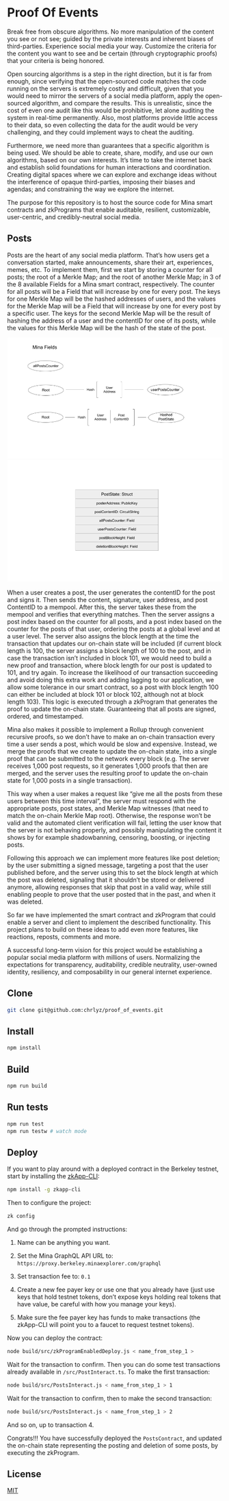 # Proof Of Events

Break free from obscure algorithms. No more manipulation of the content you see or not see; guided by the private interests and inherent biases of third-parties. Experience social media your way. Customize the criteria for the content you want to see and be certain (through cryptographic proofs) that your criteria is being honored.

Open sourcing algorithms is a step in the right direction, but  it is far from enough, since verifying that the open-sourced code matches the code running on the servers is extremely costly and difficult, given that you would need to mirror the servers of a social media platform, apply the open-sourced algorithm, and compare the results. This is unrealistic, since the cost of even one audit like this would be prohibitive, let alone auditing the system in real-time permanently. Also, most platforms provide little access to their data, so even collecting the data for the audit would be very challenging, and they could implement ways to cheat the auditing.

Furthermore, we need more than guarantees that a specific algorithm is being used. We should be able to create, share, modify, and use our own algorithms, based on our own interests. It’s time to take the internet back and establish solid foundations for human interactions and coordination. Creating digital spaces where we can explore and exchange ideas without the interference of opaque third-parties, imposing their biases and agendas; and constraining the way we explore the internet.

The purpose for this repository is to host the source code for Mina smart contracts and zkPrograms that enable auditable, resilient, customizable, user-centric, and credibly-neutral social media.

## Posts

Posts are the heart of any social media platform. That’s how users get a conversation started, make announcements, share their art, experiences, memes, etc. To implement them, first we start by storing a counter for all posts; the root of a Merkle Map; and the root of another Merkle Map; in 3 of the 8 available Fields for a Mina smart contract, respectively. The counter for all posts will be a Field that will increase by one for every post. The keys for one Merkle Map will be the hashed addresses of users, and the values for the Merkle Map will be a Field that will increase by one for every post by a specific user. The keys for the second Merkle Map will be the result of hashing the address of a user and the contentID for one of its posts, while the values for this Merkle Map will be the hash of the state of the post.

<img src="https://github.com/chrlyz/proof_of_events/blob/main/img/posts_diagram1.png?raw=true&sanitize=true">
<img src="https://github.com/chrlyz/proof_of_events/blob/main/img/posts_diagram2.png?raw=true&sanitize=true">

When a user creates a post, the user generates the contentID for the post and signs it. Then sends the content, signature, user address, and post ContentID to a mempool. After this, the server takes these from the mempool and verifies that everything matches. Then the server assigns a post index based on the counter for all posts, and a post index based on the counter for the posts of that user, ordering the posts at a global level and at a user level. The server also assigns the block length at the time the transaction that updates our on-chain state will be included (if current block length is 100, the server assigns a block length of 100 to the post, and in case the transaction isn’t included in block 101, we would need to build a new proof and transaction, where block length for our post is updated to 101, and try again. To increase the likelihood of our transaction succeeding and avoid doing this extra work and adding lagging to our application, we allow some tolerance in our smart contract, so a post with block length 100 can either be included at block 101 or block 102, although not at block length 103). This logic is executed through a zkProgram that generates the proof to update the on-chain state. Guaranteeing that all posts are signed, ordered, and timestamped.

Mina also makes it possible to implement a Rollup through convenient recursive proofs, so we don’t have to make an on-chain transaction every time a user sends a post, which would be slow and expensive. Instead, we merge the proofs that we create to update the on-chain state, into a single proof that can be submitted to the network every block (e.g. The server receives 1,000 post requests, so it generates 1,000 proofs that then are merged, and the server uses the resulting proof to update the on-chain state for 1,000 posts in a single transaction).

This way when a user makes a request like “give me all the posts from these users between this time interval”, the server must respond with the appropriate posts, post states, and Merkle Map witnesses (that need to match the on-chain Merkle Map root). Otherwise, the response won’t be valid and the automated client verification will fail, letting the user know that the server is not behaving properly, and possibly manipulating the content it shows by for example shadowbanning, censoring, boosting, or injecting posts.

Following this approach we can implement more features like post deletion; by the user submitting a signed message, targeting a post that the user published before, and the server using this to set the block length at which the post was deleted, signaling that it shouldn’t be stored or delivered anymore, allowing responses that skip that post in a valid way, while still enabling people to prove that the user posted that in the past, and when it was deleted.

So far we have implemented the smart contract and zkProgram that could enable a server and client to implement the described functionality. This project plans to build on these ideas to add even more features, like reactions, reposts, comments and more.

A successful long-term vision for this project would be establishing a popular social media platform with millions of users. Normalizing the expectations for transparency, auditability, credible neutrality, user-owned identity, resiliency, and composability in our general internet experience.



## Clone

```sh
git clone git@github.com:chrlyz/proof_of_events.git
```

## Install

```sh
npm install
```

## Build

```sh
npm run build
```

## Run tests

```sh
npm run test
npm run testw # watch mode
```

## Deploy

If you want to play around with a deployed contract in the Berkeley testnet, start by installing the [zkApp-CLI](https://github.com/o1-labs/zkapp-cli):

```sh
npm install -g zkapp-cli
```

Then to configure the project:

```sh
zk config
```

And go through the prompted instructions:

1. Name can be anything you want.

2. Set the Mina GraphQL API URL to: `https://proxy.berkeley.minaexplorer.com/graphql`

3. Set transaction fee to: `0.1`

4. Create a new fee payer key or use one that you already have (just use keys that hold testnet tokens, don’t expose keys holding real tokens that have value, be careful with how you manage your keys).

5. Make sure the fee payer key has funds to make transactions (the zkApp-CLI will point you to a faucet to request testnet tokens).

Now you can deploy the contract:

```sh
node build/src/zkProgramEnabledDeploy.js < name_from_step_1 >
```

Wait for the transaction to confirm. Then you can do some test transactions already available in `/src/PostInteract.ts`. To make the first transaction:

```sh
node build/src/PostsInteract.js < name_from_step_1 > 1
```

Wait for the transaction to confirm, then to make the second transaction:

```sh
node build/src/PostsInteract.js < name_from_step_1 > 2
```

And so on, up to transaction 4.

Congrats!!! You have successfully deployed the `PostsContract`, and updated the on-chain state representing the posting and deletion of some posts, by executing the zkProgram.

## License

[MIT](LICENSE)
